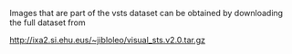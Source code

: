 
Images that are part of the vsts dataset can be obtained by downloading the full dataset from

 http://ixa2.si.ehu.eus/~jibloleo/visual_sts.v2.0.tar.gz


